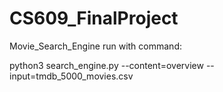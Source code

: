 # CS609_FinalProject
Movie_Search_Engine
run with command:

python3 search_engine.py --content=overview --input=tmdb_5000_movies.csv


